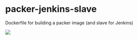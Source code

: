 # packer-jenkins-slave
Dockerfile for building a packer image (and slave for Jenkins)

[![](https://badge.imagelayers.io/jonadup/packer-jenkins-slave:latest.svg)](https://imagelayers.io/?images=jonadup/packer-jenkins-slave:latest 'Get your own badge on imagelayers.io')
